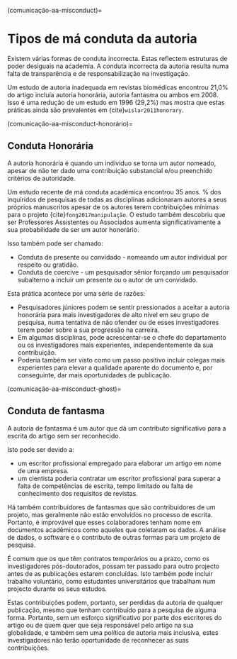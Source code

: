 (comunicação-aa-misconduct)=
# Tipos de má conduta da autoria

Existem várias formas de conduta incorrecta. Estas reflectem estruturas de poder desiguais na academia. A conduta incorrecta da autoria resulta numa falta de transparência e de responsabilização na investigação.

Um estudo de autoria inadequada em revistas biomédicas encontrou 21,0% do artigo incluía autoria honorária, autoria fantasma ou ambos em 2008. Isso é uma redução de um estudo em 1996 (29,2%) mas mostra que estas práticas ainda são prevalentes em {cite}`wislar2011honorary`.

(comunicação-aa-misconduct-honorário)=
## Conduta Honorária
A autoria honorária é quando um indivíduo se torna um autor nomeado, apesar de não ter dado uma contribuição substancial e/ou preenchido critérios de autoridade.

Um estudo recente de má conduta académica encontrou 35 anos. % dos inquiridos de pesquisas de todas as disciplinas adicionaram autores a seus próprios manuscritos apesar de os autores terem contribuições mínimas para o projeto {cite}`fong2017manipulação`. O estudo também descobriu que ser Professores Assistentes ou Associados aumenta significativamente a sua probabilidade de ser um autor honorário.

Isso também pode ser chamado:
* Conduta de presente ou convidado - nomeando um autor individual por respeito ou gratidão.
* Conduta de coercive - um pesquisador sênior forçando um pesquisador subalterno a incluir um presente ou o autor de um convidado.

Esta prática acontece por uma série de razões:
* Pesquisadores júniores podem se sentir pressionados a aceitar a autoria honorária para mais investigadores de alto nível em seu grupo de pesquisa, numa tentativa de não ofender ou de esses investigadores terem poder sobre a sua progressão na carreira.
* Em algumas disciplinas, pode acrescentar-se o chefe do departamento ou os investigadores mais experientes, independentemente da sua contribuição.
* Poderia também ser visto como um passo positivo incluir colegas mais experientes para elevar a qualidade aparente do documento e, por conseguinte, dar mais oportunidades de publicação.

(comunicação-aa-misconduct-ghost)=
## Conduta de fantasma
A autoria de fantasma é um autor que dá um contributo significativo para a escrita do artigo sem ser reconhecido.

Isto pode ser devido a:
* um escritor profissional empregado para elaborar um artigo em nome de uma empresa.
* um cientista poderia contratar um escritor profissional para superar a falta de competências de escrita, tempo limitado ou falta de conhecimento dos requisitos de revistas.

Há também contribuidores de fantasmas que são contribuidores de um projeto, mas geralmente não estão envolvidos no processo de escrita. Portanto, é improvável que esses colaboradores tenham nome em documentos acadêmicos como aqueles que coletaram os dados. A análise de dados, o software e o contributo de outras formas para um projeto de pesquisa.

É comum que os que têm contratos temporários ou a prazo, como os investigadores pós-doutorados, possam ter passado para outro projecto antes de as publicações estarem concluídas. Isto também pode incluir trabalho voluntário, como estudantes universitários que trabalham num projecto durante os seus estudos.

Estas contribuições podem, portanto, ser perdidas da autoria de qualquer publicação, mesmo que tenham contribuído para a pesquisa de alguma forma. Portanto, sem um esforço significativo por parte dos escritores do artigo ou de quem quer que seja responsável pelo artigo na sua globalidade, e também sem uma política de autoria mais inclusiva, estes investigadores não terão oportunidade de reconhecer as suas contribuições. 

